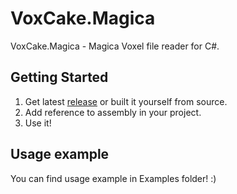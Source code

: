 # VoxCake.Magica
VoxCake.Magica - Magica Voxel file reader for C#.
    
## Getting Started
1. Get latest [release](https://github.com/imkoi/voxcake/releases/tag/1.0) or built it yourself from source.
2. Add reference to assembly in your project.
3. Use it!

## Usage example
You can find usage example in Examples folder! :)